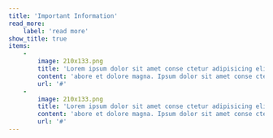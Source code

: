```yaml
---
title: 'Important Information'
read_more:
    label: 'read more'
show_title: true
items:
    -
        image: 210x133.png
        title: 'Lorem ipsum dolor sit amet conse ctetur adipisicing elit, sed do eiusmod tempor'
        content: 'abore et dolore magna. Ipsum dolor sit amet conse ctetur adipisicing elit, sed do eiusmod tempor incididunt ut labore et dolore magna aliqua. Ut enim ad minim veniam, quis nostrud exercitation ullamco laboris nisi ut Ipsum dolor sit amet conse ctetur adipisicing elit, sed do eiusmod tempor incididunt ut labore et dolore magna aliqua. Ut enim ad minim veniam, quis nostrud exercitation ullamco laboris nisi ut aliquip ex ea commodo consequat consectetuer adipiscing elit. Nunc suscipit. Suspendisse enim arcu, convallis non, cursus sed, dignissim et, est. Aenean semper aliquet libero. In ante velit,'
        url: '#'
    -
        image: 210x133.png
        title: 'Lorem ipsum dolor sit amet conse ctetur adipisicing elit, sed do eiusmod tempor'
        content: 'abore et dolore magna. Ipsum dolor sit amet conse ctetur adipisicing elit, sed do eiusmod tempor incididunt ut labore et dolore magna aliqua. Ut enim ad minim veniam, quis nostrud exercitation ullamco laboris nisi ut Ipsum dolor sit amet conse ctetur adipisicing elit, sed do eiusmod tempor incididunt ut labore et dolore magna aliqua. Ut enim ad minim veniam, quis nostrud exercitation ullamco laboris nisi ut aliquip ex ea commodo consequat consectetuer adipiscing elit. Nunc suscipit. Suspendisse enim arcu, convallis non, cursus sed, dignissim et, est. Aenean semper aliquet libero. In ante velit,'
        url: '#'
---
```


